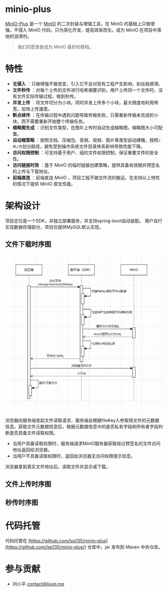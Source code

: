 # minio-plus

[MinIO-Plus](https://github.com/lxp135/minio-plus/) 是一个 [MinIO](https://github.com/minio/minio) 的二次封装与增强工具，在 MinIO 的基础上只做增强，不侵入 MinIO 代码，只为简化开发、提高效率而生。成为 MinIO 在项目中落地的润滑剂。

> 我们的愿景是成为 MinIO 最好的搭档。

# 特性

* **无侵入** ：只做增强不做改变，引入它不会对现有工程产生影响，如丝般顺滑。
* **文件秒传** ：对每个上传的文件进行哈希摘要识别，用户上传同一个文件时，没有文件实际传输过程，做到秒传。
* **并发上传** ：将文件切分为小块。同时并发上传多个小块，最大限度地利用带宽，加快上传速度。
* **断点续传** ：在传输过程中遇到问题导致传输失败，只需重新传输未完成的小块，而不需要重新开始整个传输任务。
* **缩略图生成** ：识别文件类型，在图片上传时自动生成缩略图，缩略图大小可配置。
* **自动桶策略** ：按照文档、压缩包、音频、视频、图片等类型自动建桶，按照`/年/月`划分路径，避免受到操作系统文件目录体系影响导致性能下降。
* **访问权限控制** ：可支持基于用户、组的文件权限控制，保证重要文件的安全性。
* **访问链接时效** ：基于 MinIO 的临时链接创建策略，提供具备有效期并预签名的上传与下载地址。
* **前端直连** ：前端直连 MinIO ，项目工程不做文件流的搬运，在支持以上特性的情况下提供 MinIO 原生性能。

# 架构设计

项目定位是一个SDK，非独立部署服务，并支持spring-boot自动装配。
用户自行实现数据存储部分，项目仅提供MySQL默认实现。

## 文件下载时序图
![文件下载逻辑时序图](minio-plus-doc/image/文件下载时序图.png)

浏览器向服务端发起文件读取请求，服务端会根据fileKey入参取得文件的元数据信息。获取文件元数据信息后，根据元数据信息中的是否私有字段和所有者字段判断是否具备文件读取权限。

* 当用户具备读取权限时，服务端请求MinIO服务器获取经过预签名的文件访问地址返回给浏览器。
* 当用户不具备读取权限时，返回给浏览器无访问权限提示信息。

浏览器拿到真实文件地址后，读取文件并显示或下载。

## 文件上传时序图

## 秒传时序图

# 代码托管

代码托管在 [https://github.com/lxp135/minio-plus](https://github.com/lxp135/minio-plus/) 仓库中，jar 发布到 Maven 中央仓库。

# 参与贡献

* 刘小平 contact@liuxp.me